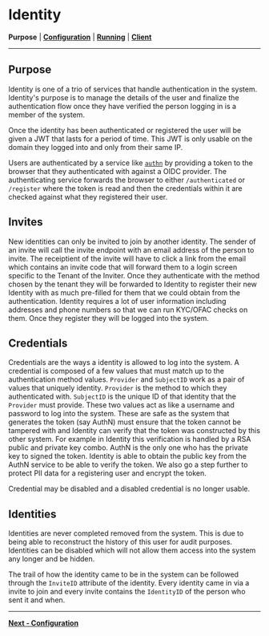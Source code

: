 # Identity
**Purpose** | **[Configuration](CONFIGURATION.md)** | **[Running](RUNNING.md)** | **[Client](../pkg/client/README.md)**

---

## Purpose

Identity is one of a trio of services that handle authentication in the system. Identity's purpose is to manage the details of the user and finalize the authentication flow once they have verified the person logging in is a member of the system. 

Once the identity has been authenticated or registered the user will be given a JWT that lasts for a period of time. This JWT is only usable on the domain they logged into and only from their same IP.

Users are authenticated by a service like [`authn`](https://github.com/moov-io/authn) by providing a token to the browser that they authenticated with against a OIDC provider. The authenticating service forwards the browser to either `/authenticated` or `/register` where the token is read and then the credentials within it are checked against what they registered their user.

## Invites

New identities can only be invited to join by another identity. The sender of an invite will call the invite endpoint with an email address of the person to invite. The receiptient of the invite will have to click a link from the email which contains an invite code that will forward them to a login screen specific to the Tenant of the Inviter. Once they authenticate with the method chosen by the tenant they will be forwarded to Identity to register their new Identity with as much pre-filled for them that we could obtain from the authentication. Identity requires a lot of user information including addresses and phone numbers so that we can run KYC/OFAC checks on them. Once they register they will be logged into the system.

## Credentials

Credentials are the ways a identity is allowed to log into the system. A credential is composed of a few values that must match up to the authentication method values. `Provider` and `SubjectID` work as a pair of values that uniquely identity. `Provider` is the method to which they authenticated with. `SubjectID` is the unique ID of that identity that the `Provider` must provide. These two values act as like a username and password to log into the system. These are safe as the system that generates the token (say AuthN) must ensure that the token cannot be tampered with and Identity can verify that the token was constructed by this other system. For example in Identity this verification is handled by a RSA public and private key combo. AuthN is the only one who has the private key to signed the token. Identity is able to obtain the public key from the AuthN service to be able to verify the token. We also go a step further to protect PII data for a registering user and encrypt the token.

Credential may be disabled and a disabled credential is no longer usable.

## Identities

Identities are never completed removed from the system. This is due to being able to reconstruct the history of this user for audit purposes. Identities can be disabled which will not allow them access into the system any longer and be hidden.

The trail of how the identity came to be in the system can be followed through the `InviteID` attribute of the identity. Every identity came in via a invite to join and every invite contains the `IdentityID` of the person who sent it and when.

---
**[Next - Configuration](CONFIGURATION.md)**
